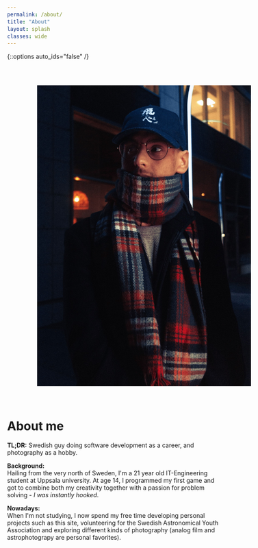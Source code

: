 ```yaml
---
permalink: /about/
title: "About"
layout: splash
classes: wide
---
```

{::options auto_ids="false" /}



<figure style="width: 500px; padding-top: 45px; padding-left: 30px; padding-right: 30px" class="align-right">
  <img src="/assets/images/about4.jpg">
</figure>

# <br/>About me
**TL;DR:** Swedish guy doing software development as a career, and photography as a hobby.

**Background:**<br/>
Hailing from the very north of Sweden, I'm a 21 year old IT-Engineering student at Uppsala university. At age 14, I programmed my first game and got to combine both my creativity together with a passion for problem solving - *I was instantly hooked*.

**Nowadays:**<br/>
When I'm not studying, I now spend my free time developing personal projects such as this site, volunteering for the Swedish Astronomical Youth Association and exploring different kinds of photography (analog film and astrophotograpy are personal favorites).